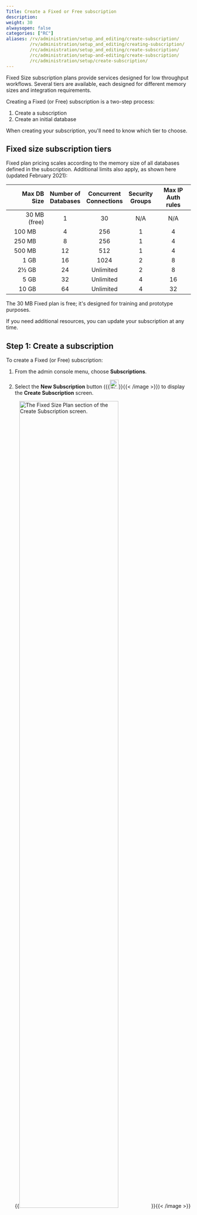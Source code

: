 ```yaml
---
Title: Create a Fixed or Free subscription
description:
weight: 30
alwaysopen: false
categories: ["RC"]
aliases: /rv/administration/setup_and_editing/create-subscription/
         /rv/administration/setup_and_editing/creating-subscription/
         /rc/administration/setup_and_editing/create-subscription/
         /rc/administration/setup-and-editing/create-subscription/
         /rc/administration/setup/create-subscription/
---
```

Fixed Size subscription plans provide services designed for low throughput workflows.  Several tiers are available, each designed for different memory sizes and integration requirements.

Creating a Fixed (or Free) subscription is a two-step process:

1. Create a subscription
1. Create an initial database

When creating your subscription, you'll need to know which tier to choose.

## Fixed size subscription tiers

Fixed plan pricing scales according to the memory size of all databases defined in the subscription.  Additional limits also apply, as shown here (updated February 2021):

| Max DB Size | Number of<br/>Databases | Concurrent<br/>Connections | Security<br/> Groups | Max IP<br/> Auth rules |
|------------:|:---------:|:-----------:|:---------------:|:-------------:|
| 30 MB (free)     | 1 | 30 | N/A | N/A |
| 100 MB &nbsp;&nbsp;&nbsp;&nbsp; | 4 | 256 | 1 | 4 |
| 250 MB &nbsp;&nbsp;&nbsp;&nbsp; | 8 | 256 | 1 | 4 |
| 500 MB &nbsp;&nbsp;&nbsp;&nbsp; | 12 | 512 | 1 | 4 |
| 1 GB &nbsp;&nbsp;&nbsp;&nbsp; | 16 | 1024 | 2 | 8 |
| 2&half; GB &nbsp;&nbsp;&nbsp;&nbsp; | 24 | Unlimited | 2 | 8 |
| 5 GB &nbsp;&nbsp;&nbsp;&nbsp; | 32 | Unlimited | 4 | 16 |
| 10 GB &nbsp;&nbsp;&nbsp;&nbsp; | 64 | Unlimited | 4 | 32 |

The 30 MB Fixed plan is free; it's designed for training and prototype purposes.

If you need additional resources, you can update your subscription at any time.

## Step 1: Create a subscription

To create a Fixed (or Free) subscription:

1.  From the admin console menu, choose **Subscriptions**.

2.  Select the **New Subscription** button ({{<image filename="images/rc/icon-subscription-add-button.png" width="24px" alt="The Add Subscripton button" >}}{{< /image >}}) to display the **Create Subscription** screen.

    {{<image filename="images/rc/fixed-subscription-create.png" width="75%" alt="The Fixed Size Plan section of the Create Subscription screen." >}}{{< /image >}}

3.  When the **New Subscription** screen appears, enter your cloud provider details.

4.  Select your **High Availability** preferences.

5.  Select the desired plan size.   

    To create a Free subscription, select the 30 MB plan size.  

6.  Enter a subscription name and payment details (if prompted).

    {{<image filename="images/rc/fixed-subscription-paid-tier.png" width="75%" alt="Database name and payment details are needed for paid plans." >}}{{< /image >}}

7.  Select the **Create** button.

The steps can vary slightly:

- You aren't prompted for payment details when creating a Free subscription.

    {{<image filename="images/rc/fixed-subscription-free-tier.png" width="75%" alt="You aren't prompted for payment method when creating a free plan." >}}{{< /image >}}

- If you're creating a paid subscription and haven't previously entered a payment method, you'll enter payment details after clicking the **Create** button in Step 7.

    {{<image filename="images/rc/fixed-sub-add-credit-card.png" width="75%" alt="The Add Credit Card screen appears when you create a paid plan before adding a payment method." >}}{{< /image >}}

    If you cancel the **Add Credit Card** screen at this point, you return to the **Create Subscription** screen.

## Step 2: Create initial database

After creating your new subscription, the **Create Database** screen appears.

{{<image filename="images/rc/fixed-sub-create-database-paid.png" width="75%" alt="The Create Database screen appears when you create a new subscription." >}}{{< /image >}}

Here's what you can specify:

|Setting name|Description|
|:-----------|:----------|
|**Database Name** | A name for your database (_required_)|
|**Protocol** | Either _Redis_ (default) or _Memcached_ |
|**Replication** | Enable or disable according to your preferences (_paid only_)|
|**Data Persistence** | Controls when data is persisted to storage (_paid only_)|
|**Access Control & Security** | Defines security policies; free accounts limited to password only | 
|**Data Eviction Policy** | Determines what happens when you run out of space. | 
|**Periodic Backup** | When enabled, defines a path for backups (_paid only_) |
|**Modules** | Defines the module associated with the database, if any |
|**Alert Settings** | Identfies when to send alert emails regarding database conditions. |

For more info, see [Creating Databases]({{<relref "rc/databases/create-database.md">}}).